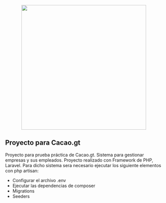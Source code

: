 <p align="center"><a href="https://laravel.com" target="_blank"><img src="https://raw.githubusercontent.com/laravel/art/master/logo-lockup/5%20SVG/2%20CMYK/1%20Full%20Color/laravel-logolockup-cmyk-red.svg" width="400"></a></p>

## Proyecto para Cacao.gt 

Proyecto para prueba práctica de Cacao.gt. Sistema para gestionar empresas y sus empleados. Proyecto realizado con Framework de PHP, Laravel. Para dicho sistema sera necesario ejecutar los siguiente elementos con php artisan:

- Configurar el archivo .env
- Ejecutar las dependencias de composer
- Migrations
- Seeders

